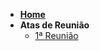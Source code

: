 <!-- _sidebar.md -->

- [**Home**](./README.md)
- **Atas de Reunião**
	- [1ª Reunião](./atas/reuniao_01.md)
